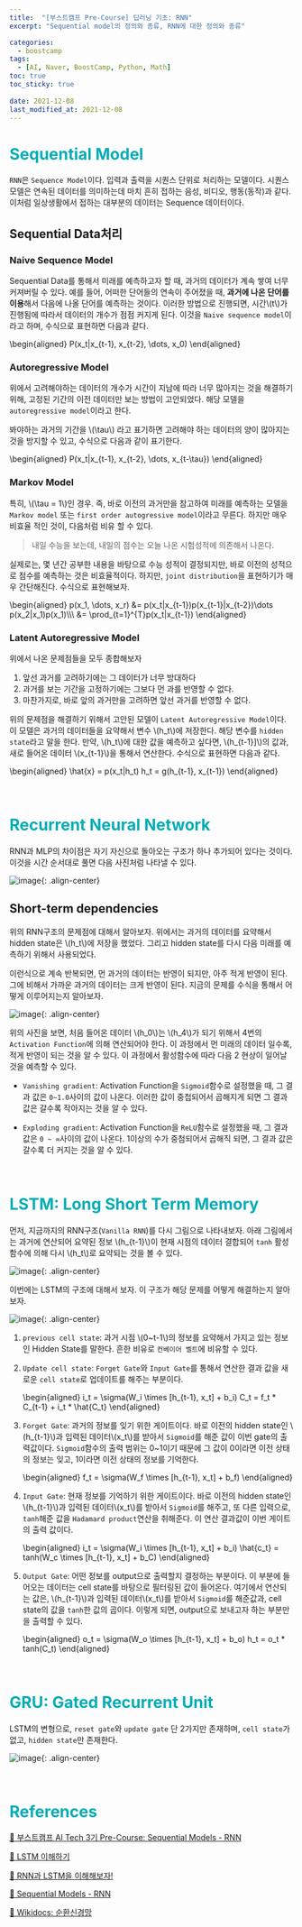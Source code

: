 ```yaml
---
title:  "[부스트캠프 Pre-Course] 딥러닝 기초: RNN"
excerpt: "Sequential model의 정의와 종류, RNN에 대한 정의와 종류"

categories:
  - boostcamp
tags:
  - [AI, Naver, BoostCamp, Python, Math]
toc: true
toc_sticky: true
 
date: 2021-12-08
last_modified_at: 2021-12-08
---
```


# <span style = "color: #00adb5">Sequential Model</span>
`RNN`은 `Sequence Model`이다. 입력과 출력을 시퀀스 단위로 처리하는 모델이다. 시퀀스 모델은 연속된 데이터를 의미하는데 마치 흔히 접하는 음성, 비디오, 행동(동작)과 같다. 이처럼 일상생활에서 접하는 대부분의 데이터는 Sequence 데이터이다.

## Sequential Data처리
### Naive Sequence Model
Sequential Data를 통해서 미래를 예측하고자 할 때, 과거의 데이터가 계속 쌓여 너무 커져버릴 수 있다. 예를 들어, 어떠한 단어들의 연속이 주어졌을 때, **과거에 나온 단어를 이용**해서 다음에 나올 단어를 예측하는 것이다. 이러한 방법으로 진행되면, 시간\\(t\\)가 진행됨에 따라서 데이터의 개수가 점점 커지게 된다. 이것을 `Naive sequence model`이라고 하며, 수식으로 표현하면 다음과 같다.

\begin{aligned}
    P(x_t|x_{t-1}, x_{t-2}, \dots, x_0)
\end{aligned}

### Autoregressive Model
위에서 고려해야하는 데이터의 개수가 시간이 지남에 따라 너무 많아지는 것을 해결하기 위해, 고정된 기간의 이전 데이터만 보는 방법이 고안되었다. 해당 모델을 `autoregressive model`이라고 한다.

봐야하는 과거의 기간을 \\(\tau\\) 라고 표기하면 고려해야 하는 데이터의 양이 많아지는 것을 방지할 수 있고, 수식으로 다음과 같이 표기한다.

\begin{aligned}
    P(x_t|x_{t-1}, x_{t-2}, \dots, x_{t-\tau})
\end{aligned}

### Markov Model
특히, \\(\tau = 1\\)인 경우. 즉, 바로 이전의 과거만을 참고하여 미래를 예측하는 모델을 `Markov model` 또는 `first order autogressive model`이라고 무른다. 하지만 매우 비효율 적인 것이, 다음처럼 비유 할 수 있다.

> 내일 수능을 보는데, 내일의 점수는 오늘 나온 시험성적에 의존해서 나온다.

실제로는, 몇 년간 공부한 내용을 바탕으로 수능 성적이 결정되지만, 바로 이전의 성적으로 점수를 예측하는 것은 비효율적이다. 하지만, `joint distribution`을 표현하기가 매우 간단해진다. 수식으로 표현해보자.

\begin{aligned}
    p(x_1, \dots, x_r) &= p(x_t|x_{t-1})p(x_{t-1}|x_{t-2})\dots p(x_2|x_1)p(x_1)\\\\\\
    &= \prod_{t=1}^{T}p(x_t|x_{t-1})
\end{aligned}

### Latent Autoregressive Model
위에서 나온 문제점들을 모두 종합해보자
1. 앞선 과거를 고려하기에는 그 데이터가 너무 방대하다
2. 과거를 보는 기간을 고정하기에는 그보다 먼 과를 반영할 수 없다.
3. 마찬가지로, 바로 앞의 과거만을 고려하면 앞선 과거를 반영할 수 없다.

위의 문제점을 해결하기 위해서 고안된 모델이 `Latent Autoregressive Model`이다. 이 모델은 과거의 데이터들을 요약해서 변수 \\(h_t\\)에 저장한다. 해당 변수를 `hidden state`라고 말을 한다. 만약, \\(h_t\\)에 대한 값을 예측하고 싶다면, \\(h_{t-1}]\\)의 값과, 새로 들어온 데이터 \\(x_{t-1}\\)을 통해서 연산한다. 수식으로 표현하면 다음과 같다.

\begin{aligned}
    \hat{x} = p(x_t|h_t)
    h_t = g(h_{t-1}, x_{t-1})
\end{aligned}

<br>

# <span style = "color: #00adb5">Recurrent Neural Network</span>
RNN과 MLP의 차이점은 자기 자신으로 돌아오는 구조가 하나 추가되어 있다는 것이다. 이것을 시간 순서대로 풀면 다음 사진처럼 나타낼 수 있다.

![image](https://user-images.githubusercontent.com/91870042/145337606-b5d167b4-c8ec-4e6c-9a1c-16c2018f481c.png){: .align-center}

## Short-term dependencies
위의 RNN구조의 문제점에 대해서 알아보자. 위에서는 과거의 데이터를 요약해서 hidden state은 \\(h_t\\)에 저장을 했었다. 그리고 hidden state를 다시 다음 미래를 예측하기 위해서 사용되었다. 

이런식으로 계속 반복되면, 먼 과거의 데이터는 반영이 되지만, 아주 적게 반영이 된다. 그에 비해서 가까운 과거의 데이터는 크게 반영이 된다. 지금의 문제를 수식을 통해서 어떻게 이루어지는지 알아보자.

![image](https://user-images.githubusercontent.com/91870042/145338097-44117a44-759c-4d67-baa6-59630359757a.png){: .align-center}

위의 사진을 보면, 처음 들어온 데이터 \\(h_0\\)는 \\(h_4\\)가 되기 위해서 4번의 `Activation Function`에 의해 연산되어야 한다. 이 과정에서 먼 미래의 데이터 일수록, 적게 반영이 되는 것을 알 수 있다. 이 과정에서 활성함수에 따라 다음 2 현상이 일어날 것을 예측할 수 있다.

- `Vanishing gradient`: Activation Function을 `Sigmoid`함수로 설정했을 때, 그 결과 값은 `0~1.0`사이의 값이 나온다. 이러한 값이 중첩되어서 곱해지게 되면 그 결과 값은 갈수록 작아지는 것을 알 수 있다.

- `Exploding gradient`: Activation Function을 `ReLU`함수로 설정했을 때, 그 결과 값은 `0 ~ ∞`사이의 값이 나온다. 1이상의 수가 중첨되어서 곱해직 되면, 그 결과 값은 갈수록 더 커지는 것을 알 수 있다.

<br>

# <span style = "color: #00adb5">LSTM: Long Short Term Memory</span>
먼저, 지금까지의 RNN구조(`Vanilla RNN`)를 다시 그림으로 나타내보자. 아래 그림에서는 과거에 연산되어 요약된 정보 \\(h_{t-1}\\)이 현재 시점의 데이터 결합되어 `tanh` 활성함수에 의해 다시 \\(h_t\\)로 요약되는 것을 볼 수 있다. 

![image](https://user-images.githubusercontent.com/91870042/145338380-d6a62ea9-d26b-46ac-a3ab-31e135c5d98e.png){: .align-center}

이번에는 LSTM의 구조에 대해서 보자. 이 구조가 해당 문제를 어떻게 해결하는지 알아보자.

![image](https://user-images.githubusercontent.com/91870042/145339011-c1622094-481a-4a2d-9139-f5f9cba13c29.png){: .align-center}

1. `previous cell state`: 과거 시점 \\(0~t-1\\)의 정보를 요약해서 가지고 있는 정보인 Hidden State를 말한다. 흔한 비유로 `컨베이어 벨트`에 비유할 수 있다.

2. `Update cell state`: `Forget Gate`와 `Input Gate`를 통해서 연산한 결과 값을 새로운 `cell state`로 업데이트를 해주는 부분이다.

    \begin{aligned}
        i_t = \sigma(W_i \times [h_{t-1}, x_t] + b_i)
        C_t = f_t * C_{t-1} + i_t * \hat{C_t}
    \end{aligned}
  

3. `Forget Gate`: 과거의 정보를 잊기 위한 게이트이다. 바로 이전의 hidden state인 \\(h_{t-1}\\)과 입력된 데이터\\(x_t\\)를 받아서 `Sigmoid`를 해준 값이 이번 gate의 출력값이다. `Sigmoid`함수의 출력 범위는 0~1이기 때문에 그 값이 0이라면 이전 상태의 정보는 잊고, 1이라면 이전 상태의 정보를 기억한다.

    \begin{aligned}
        f_t = \sigma(W_f \times [h_{t-1}, x_t] + b_f)
    \end{aligned}

  
4. `Input Gate`: 현재 정보를 기억하기 위한 게이트이다. 바로 이전의 hidden state인 \\(h_{t-1}\\)과 입력된 데이터\\(x_t\\)를 받아서 `Sigmoid`를 해주고, 또 다른 입력으로, `tanh`해준 값을 `Hadamard product`연산을 취해준다. 이 연산 결과값이 이번 게이트의 출력 값이다.

    \begin{aligned}
        i_t = \sigma(W_i \times [h_{t-1}, x_t] + b_i)
        \hat{c_t} = tanh(W_c \times [h_{t-1}, x_t] + b_C)
    \end{aligned}

  
5. `Output Gate`: 어떤 정보를 output으로 출력할지 결정하는 부분이다. 이 부분에 들어오는 데이터는 cell state를 바탕으로 필터링된 값이 들어온다. 여기에서 연산되는 값은, \\(h_{t-1}\\)과 입력된 데이터\\(x_t\\)를 받아서 `Sigmoid`를 해준값과, cell state의 값을 `tanh`한 값의 곱이다. 이렇게 되면, output으로 보내고자 하는 부분만을 출력할 수 있다.

    \begin{aligned}
        o_t = \sigma(W_o \times [h_{t-1}, x_t] + b_o)
        h_t = o_t * tanh(C_t)
    \end{aligned}


<br>

# <span style = "color: #00adb5">GRU: Gated Recurrent Unit</span>
LSTM의 변형으로, `reset gate`와 `update gate` 단 2가지만 존재하며, `cell state`가 없고, `hidden state`만 존재한다.

![image](https://user-images.githubusercontent.com/91870042/145341000-fc37a481-b394-496b-99ff-aa95f9453995.png){: .align-center}

<br>

# <span style = "color: #00adb5">References</span>

[📘 부스트캠프 AI Tech 3기 Pre-Course: Sequential Models - RNN](https://www.boostcourse.org/onlyboostcampaitech3/lecture/1203373?isDesc=false)

[📘 LSTM 이해하기](https://dgkim5360.tistory.com/entry/understanding-long-short-term-memory-lstm-kr)

[📘 RNN과 LSTM을 이해해보자!](https://ratsgo.github.io/natural%20language%20processing/2017/03/09/rnnlstm/)

[📘 Sequential Models - RNN](https://lemidia.github.io/development/boostcamp-week3-day15/)

[📘 Wikidocs: 순환신경망](https://wikidocs.net/22886)

